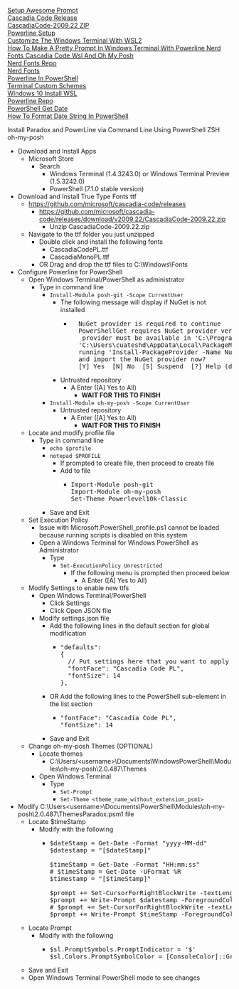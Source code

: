 [Setup Awesome Prompt](https://www.youtube.com/watch?v=lu__oGZVT98)<br />
[Cascadia Code Release](https://github.com/microsoft/cascadia-code/releases)<br />
[CascadiaCode-2009.22 ZIP](https://github.com/microsoft/cascadia-code/releases/download/v2009.22/CascadiaCode-2009.22.zip)<br />
[Powerline Setup](https://docs.microsoft.com/en-us/windows/terminal/tutorials/powerline-setup)<br />
[Customize The Windows Terminal With WSL2](https://www.youtube.com/watch?v=oHhiMf_6exY)<br />
[How To Make A Pretty Prompt In Windows Terminal With Powerline Nerd Fonts Cascadia Code Wsl And Oh My Posh](https://www.hanselman.com/blog/how-to-make-a-pretty-prompt-in-windows-terminal-with-powerline-nerd-fonts-cascadia-code-wsl-and-ohmyposh)<br />
[Nerd Fonts Repo](https://github.com/ryanoasis/nerd-fonts/tree/gh-pages)<br />
[Nerd Fonts](https://www.nerdfonts.com/)<br />
[Powerline In PowerShell](https://docs.microsoft.com/en-us/windows/terminal/custom-terminal-gallery/powerline-in-powershell)<br />
[Terminal Custom Schemes](https://docs.microsoft.com/en-us/windows/terminal/custom-terminal-gallery/custom-schemes)<br />
[Windows 10 Install WSL](https://docs.microsoft.com/en-us/windows/wsl/install-win10)<br />
[Powerline Repo](https://github.com/justjanne/powerline-go?WT.mc_id=-blog-scottha)<br />
[PowerShell Get Date](https://docs.microsoft.com/en-us/powershell/module/microsoft.powershell.utility/get-date?view=powershell-7.1)<br />
[How To Format Date String In PowerShell](https://www.tutorialspoint.com/how-to-format-date-string-in-powershell)

Install Paradox and PowerLine via Command Line Using PowerShell ZSH oh-my-posh

* Download and Install Apps
  * Microsoft Store
    * Search
      * Windows Terminal (1.4.3243.0) or Windows Terminal Preview (1.5.3242.0)
      * PowerShell (7.1.0 stable version)
* Download and Install True Type Fonts ttf
  * https://github.com/microsoft/cascadia-code/releases
    * https://github.com/microsoft/cascadia-code/releases/download/v2009.22/CascadiaCode-2009.22.zip
      * Unzip CascadiaCode-2009.22.zip
  * Navigate to the ttf folder you just unzipped
    * Double click and install the following fonts
      * CascadiaCodePL.ttf
      * CascadiaMonoPL.ttf
    * OR Drag and drop the ttf files to C:\Windows\Fonts
* Configure Powerline for PowerShell
  * Open Windows Terminal/PowerShell as administrator
    * Type in command line
      * `Install-Module posh-git -Scope CurrentUser`
        * The following message will display if NuGet is not installed
          * <pre>
              NuGet provider is required to continue
              PowerShellGet requires NuGet provider version '2.8.5.201' or newer to interact with NuGet-based repositories. The NuGet
               provider must be available in 'C:\Program Files\PackageManagement\ProviderAssemblies' or
              'C:\Users\cuateshd\AppData\Local\PackageManagement\ProviderAssemblies'. You can also install the NuGet provider by
              running 'Install-PackageProvider -Name NuGet -MinimumVersion 2.8.5.201 -Force'. Do you want PowerShellGet to install
              and import the NuGet provider now?
              [Y] Yes  [N] No  [S] Suspend  [?] Help (default is "Y"): Y Enter
            </pre>
        * Untrusted repository
          * A Enter ([A] Yes to All)
            * **WAIT FOR THIS TO FINISH**
      * `Install-Module oh-my-posh -Scope CurrentUser`
        * Untrusted repository
          * A Enter ([A] Yes to All)
            * **WAIT FOR THIS TO FINISH**
  * Locate and modify profile file
    * Type in command line
      * `echo $profile`
      * `notepad $PROFILE`
        * If prompted to create file, then proceed to create file
        * Add to file
          * <pre>
            Import-Module posh-git
            Import-Module oh-my-posh
            Set-Theme Powerlevel10k-Classic
            </pre>
      * Save and Exit
  * Set Execution Policy
    * Issue with Microsoft.PowerShell_profile.ps1 cannot be loaded because running scripts is disabled on this system
    * Open a Windows Terminal for Windows PowerShell as Administrator
      * Type
        * `Set-ExecutionPolicy Unrestricted`
          * If the following menu is prompted then proceed below
            * A Enter ([A] Yes to All)
  * Modify Settings to enable new ttfs
    * Open Windows Terminal/PowerShell
      * Click Settings
      * Click Open JSON file
    * Modify settings.json file
      * Add the following lines in the default section for global modification
        * <pre>
          "defaults":
          {
            // Put settings here that you want to apply to all profiles.
            "fontFace": "Cascadia Code PL",
            "fontSize": 14
          },
          </pre>
      * OR Add the following lines to the PowerShell sub-element in the list section
        * <pre>
          "fontFace": "Cascadia Code PL",
          "fontSize": 14
          </pre>
      * Save and Exit
  * Change oh-my-posh Themes (OPTIONAL)
    * Locate themes
      * C:\Users/\<username>\Documents\WindowsPowerShell\Modules\oh-my-posh\2.0.487\Themes
    * Open Windows Terminal
      * Type
        * `Set-Prompt`
        * `Set-Theme <theme_name_without_extension_psm1>`
* Modify C:\Users\<username>\Documents\PowerShell\Modules\oh-my-posh\2.0.487\ThemesParadox.psm1 file
  * Locate $timeStamp
    * Modify with the following
      * <pre>
        $dateStamp = Get-Date -Format "yyyy-MM-dd"
        $datestamp = "[$dateStamp]"

        $timeStamp = Get-Date -Format "HH:mm:ss"
        # $timeStamp = Get-Date -UFormat %R
        $timestamp = "[$timeStamp]"

        $prompt += Set-CursorForRightBlockWrite -textLength (($datestamp.Length + $timestamp.Length) + 1)
        $prompt += Write-Prompt $datestamp -ForegroundColor $sl.Colors.PromptForegroundColor
        # $prompt += Set-CursorForRightBlockWrite -textLength ($timestamp.Length + 1)
        $prompt += Write-Prompt $timeStamp -ForegroundColor $sl.Colors.PromptForegroundColor
        </pre>
  * Locate Prompt
    * Modify with the following
      * <pre>
        $sl.PromptSymbols.PromptIndicator = '$'
        $sl.Colors.PromptSymbolColor = [ConsoleColor]::Green
        </pre>
  * Save and Exit
  * Open Windows Terminal PowerShell mode to see changes
